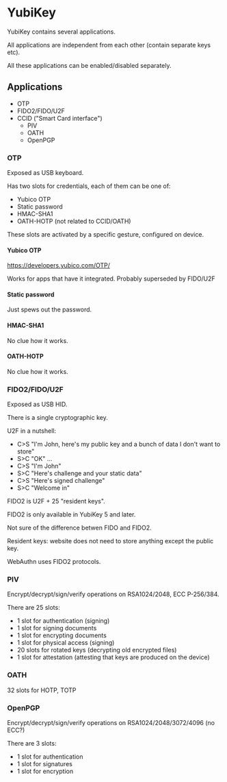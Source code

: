 # YubiKey

YubiKey contains several applications.

All applications are independent from each other (contain separate keys etc).

All these applications can be enabled/disabled separately.

## Applications

- OTP
- FIDO2/FIDO/U2F
- CCID ("Smart Card interface")
  - PIV
  - OATH
  - OpenPGP

### OTP

Exposed as USB keyboard.

Has two slots for credentials, each of them can be one of:

- Yubico OTP
- Static password
- HMAC-SHA1
- OATH-HOTP (not related to CCID/OATH)

These slots are activated by a specific gesture, configured on device.

#### Yubico OTP

https://developers.yubico.com/OTP/

Works for apps that have it integrated. Probably superseded by FIDO/U2F

#### Static password

Just spews out the password.

#### HMAC-SHA1

No clue how it works.

#### OATH-HOTP

No clue how it works.

### FIDO2/FIDO/U2F

Exposed as USB HID.

There is a single cryptographic key.

U2F in a nutshell:
- C>S "I'm John, here's my public key and a bunch of data I don't want to store"
- S>C "OK"
...
- C>S "I'm John"
- S>C "Here's challenge and your static data"
- C>S "Here's signed challenge"
- S>C "Welcome in"

FIDO2 is U2F + 25 "resident keys".

FIDO2 is only available in YubiKey 5 and later.

Not sure of the difference betwen FIDO and FIDO2.

Resident keys: website does not need to store anything except the public key.

WebAuthn uses FIDO2 protocols.

### PIV

Encrypt/decrypt/sign/verify operations on RSA1024/2048, ECC P-256/384.

There are 25 slots:

- 1 slot for authentication (signing)
- 1 slot for signing documents
- 1 slot for encrypting documents
- 1 slot for physical access (signing)
- 20 slots for rotated keys (decrypting old encrypted files)
- 1 slot for attestation (attesting that keys are produced on the device)

### OATH

32 slots for HOTP, TOTP

### OpenPGP

Encrypt/decrypt/sign/verify operations on RSA1024/2048/3072/4096 (no ECC?)

There are 3 slots:

- 1 slot for authentication
- 1 slot for signatures
- 1 slot for encryption
